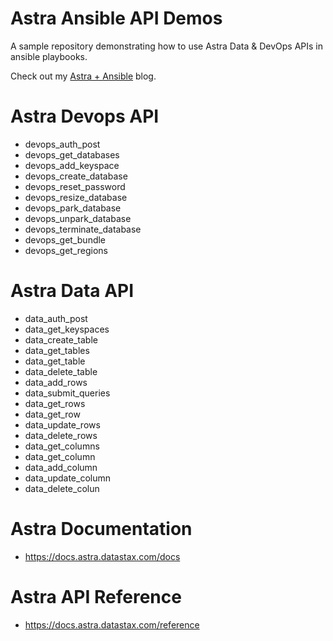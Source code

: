 # Astra Ansible API Demos
A sample repository demonstrating how to use Astra Data & DevOps APIs in ansible playbooks.

 Check out my [Astra + Ansible](https://ds-steven-matison.github.io/astra/ansible/) blog.

# Astra Devops API
- devops_auth_post
- devops_get_databases
- devops_add_keyspace
- devops_create_database
- devops_reset_password
- devops_resize_database
- devops_park_database
- devops_unpark_database
- devops_terminate_database
- devops_get_bundle
- devops_get_regions

# Astra Data API
- data_auth_post
- data_get_keyspaces
- data_create_table
- data_get_tables
- data_get_table
- data_delete_table
- data_add_rows
- data_submit_queries
- data_get_rows
- data_get_row
- data_update_rows
- data_delete_rows
- data_get_columns
- data_get_column
- data_add_column
- data_update_column
- data_delete_colun

# Astra Documentation
- https://docs.astra.datastax.com/docs

# Astra API Reference
- https://docs.astra.datastax.com/reference